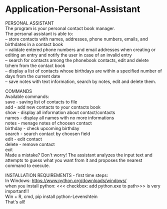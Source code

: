 # Application-Personal-Assistant <br>
PERSONAL ASSISTANT <br>
The program is your personal contact book manager. <br>
The personal assistant is able to:<br>
– store contacts with names, addresses, phone numbers, emails, and birthdates in a contact book <br>
– validate entered phone numbers and email addresses when creating or editing an entry and notify the user in case of an invalid entry <br>
– search for contacts among the phonebook contacts, edit and delete tchem from the contact book <br>
– display a list of contacts whose birthdays are within a specified number of days from the current date <br>
– save notes with text information, search by notes, edit and delete them. <br>

COMMANDS <br>
Available commands: <br>
save - saving list of contacts to file <br>
add - add new contacts to your contacts book <br>
show - display all information about contact/contacts <br>
names - display all names with no more informations <br>
notes - menage notes of choosen contact <br>
birthday - check upcoming birthday <br>
search - search contact by choosen field <br> 
edit - edit contact <br>
delete - remove contact <br>
exit <br>
Made a mistake? Don't worry! The assistant analyzes the input text and attempts to guess what you want from it and proposes the nearest command to execute. <br>

INSTALLATION REQUIREMENTS - first time steps: <br>
In Windows: https://www.python.org/downloads/windows/ <br> 
when you install python:  <<< checkbox: add python.exe to path>>> is very important!!! <br>
Win + R, cmd, pip install python-Levenshtein <br>
That's all! <br>

